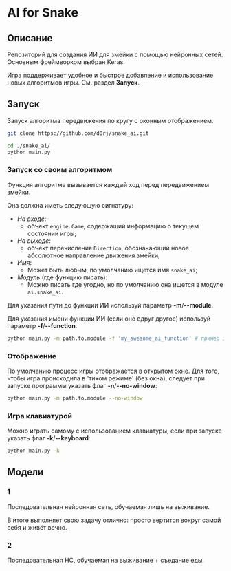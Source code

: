 # AI for Snake

## Описание

Репозиторий для создания ИИ для змейки с помощью нейронных сетей. Основным фреймворком выбран Keras.

Игра поддерживает удобное и быстрое добавление и использование новых алгоритмов игры. См. раздел **Запуск**.

## Запуск

Запуск алгоритма передвижения по кругу с оконным отображением.

```bash
git clone https://github.com/d0rj/snake_ai.git
```

```bash
cd ./snake_ai/
python main.py
```

### Запуск со своим алгоритмом

Функция алгоритма вызывается каждый ход перед передвижением змейки.

Она должна иметь следующую сигнатуру: 

- *На входе*:
    - объект `engine.Game`, содержащий информацию о текущем состоянии игры;
- *На выходе*:
    - объект перечисления `Direction`, обозначающий новое абсолютное направление движения змейки;
- *Имя*:
    - Может быть любым, по умолчанию ищется имя `snake_ai`;
- *Модуль* (где функцию писать):
    - Можно писать где угодно, но по умолчанию она ищется в модуле `ai.snake_ai`.

Для указания пути до функции ИИ используй параметр **-m**/**--module**.

Для указания имени функции ИИ (если оно вдруг другое) используй параметр **-f**/**--function**.

```bash
python main.py -m path.to.module -f 'my_awesome_ai_function' # пример запуска программы со своим алгоритмом
```

### Отображение

По умолчанию процесс игры отображается в открытом окне. Для того, чтобы игра происходила в 'тихом режиме' (без окна), следует при запуске программы указать флаг **-n**/**--no-window**:

```bash
python main.py -m path.to.module --no-window
```

### Игра клавиатурой

Можно играть самому с использованием клавиатуры, если при запуске указать флаг **-k**/**--keyboard**:

```bash
python main.py -k
```

## Модели

### 1

Последовательная нейронная сеть, обучаемая лишь на выживание.

В итоге выполняет свою задачу отлично: просто вертится вокруг самой себя и живёт вечно.

### 2

Последовательная НС, обучаемая на выживание + съедание еды.
